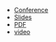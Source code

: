 * [Conference](https://fosdem.org/2024/schedule/event/fosdem-2024-3025-fosdem-infrastructure-review/)
* [Slides](https://docs.google.com/presentation/d/168Niev_qcQPzuqX_54gPHgYCqRVxE09hfn5JLyZTUk4/)
* [PDF](2024-02-04--Monitoring_and_observability_devroom_opening.pdf)
* [video](https://video.fosdem.org/2024/h2215/fosdem-2024-3025-fosdem-infrastructure-review.av1.webm)
